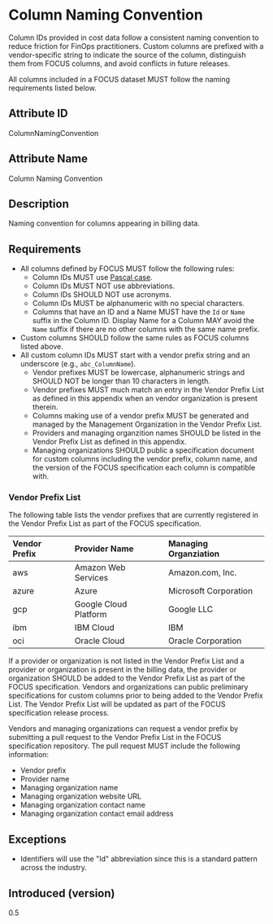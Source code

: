 # Column Naming Convention

Column IDs provided in cost data follow a consistent naming convention to reduce friction for FinOps practitioners. Custom columns are prefixed with a vendor-specific string to indicate the source of the column, distinguish them from FOCUS columns, and avoid conflicts in future releases.

All columns included in a FOCUS dataset MUST follow the naming requirements listed below.

## Attribute ID

ColumnNamingConvention

## Attribute Name

Column Naming Convention

## Description

Naming convention for columns appearing in billing data.

## Requirements

- All columns defined by FOCUS MUST follow the following rules:
  - Column IDs MUST use [Pascal case](https://techterms.com/definition/pascalcase).
  - Column IDs MUST NOT use abbreviations.
  - Column IDs SHOULD NOT use acronyms.
  - Column IDs MUST be alphanumeric with no special characters.
  - Columns that have an ID and a Name MUST have the `Id` or `Name` suffix in the Column ID. Display Name for a Column MAY avoid the `Name` suffix if there are no other columns with the same name prefix.
- Custom columns SHOULD follow the same rules as FOCUS columns listed above.
- All custom column IDs MUST start with a vendor prefix string and an underscore (e.g., `abc_ColumnName`).
  - Vendor prefixes MUST be lowercase, alphanumeric strings and SHOULD NOT be longer than 10 characters in length.
  - Vendor prefixes MUST much match an entry in the Vendor Prefix List as defined in this appendix when an vendor organization is present therein.
  - Columns making use of a vendor prefix MUST be generated and managed by the Management Organization in the Vendor Prefix List.
  - Providers and managing organzition names SHOULD be listed in the Vendor Prefix List as defined in this appendix.
  - Managing organizations SHOULD public a specification document for custom columns including the vendor prefix, column name, and the version of the FOCUS specification each column is compatible with.

### Vendor Prefix List

The following table lists the vendor prefixes that are currently registered in the Vendor Prefix List as part of the FOCUS specification.

| Vendor Prefix | Provider Name         | Managing Organziation |
|:--------------|:----------------------|:----------------------|
| aws           | Amazon Web Services   | Amazon.com, Inc.      |
| azure         | Azure                 | Microsoft Corporation |
| gcp           | Google Cloud Platform | Google LLC            |
| ibm           | IBM Cloud             | IBM                   |
| oci           | Oracle Cloud          | Oracle Corporation    |

If a provider or organization is not listed in the Vendor Prefix List and a provider or organization is present in the billing data, the provider or organization SHOULD be added to the Vendor Prefix List as part of the FOCUS specification.  Vendors and organizations can public preliminary specifications for custom columns prior to being added to the Vendor Prefix List.  The Vendor Prefix List will be updated as part of the FOCUS specification release process.

Vendors and managing organizations can request a vendor prefix by submitting a pull request to the Vendor Prefix List in the FOCUS specification repository.  The pull request MUST include the following information:

- Vendor prefix
- Provider name
- Managing organization name
- Managing organization website URL
- Managing organization contact name
- Managing organization contact email address

## Exceptions

- Identifiers will use the "Id" abbreviation since this is a standard pattern across the industry.

## Introduced (version)

0.5
